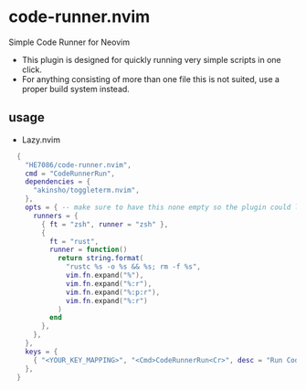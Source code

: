 # code-runner.nvim
Simple Code Runner for Neovim

* This plugin is designed for quickly running very simple scripts in one click.
* For anything consisting of more than one file this is not suited, use a proper build system instead.

## usage
* Lazy.nvim
```lua
  {
    "HE7086/code-runner.nvim",
    cmd = "CodeRunnerRun",
    dependencies = {
      "akinsho/toggleterm.nvim",
    },
    opts = { -- make sure to have this none empty so the plugin could load. E.g. opts = {}
      runners = {
        { ft = "zsh", runner = "zsh" },
        {
          ft = "rust",
          runner = function()
            return string.format(
              "rustc %s -o %s && %s; rm -f %s",
              vim.fn.expand("%"),
              vim.fn.expand("%:r"),
              vim.fn.expand("%:p:r"),
              vim.fn.expand("%:r")
            )
          end
        },
      },
    },
    keys = {
      { "<YOUR_KEY_MAPPING>", "<Cmd>CodeRunnerRun<Cr>", desc = "Run Code" },
    },
  }
```

